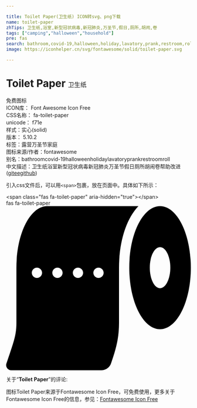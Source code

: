 ```yaml
---

title: Toilet Paper(卫生纸) ICON转svg、png下载
name: toilet-paper
zhTips: 卫生纸,浴室,新型冠状病毒,新冠肺炎,万圣节,假日,厕所,胡闹,卷
tags: ["camping","halloween","household"]
pre: fas
search: bathroom,covid-19,halloween,holiday,lavatory,prank,restroom,roll
image: https://iconhelper.cn/svg/fontawesome/solid/toilet-paper.svg

---
```


# Toilet Paper  <small style="font-size: 60%;font-weight: 100">卫生纸</small>


<div class="detail-page">
<p>
<span><span class="badge-success badge">免费图标</span> </span>
<br/>
<span>
ICON库：
<span class="badge-secondary badge">Font Awesome Icon Free</span> 
</span>
<br/>
<span>
CSS名称：
<span class="badge-secondary badge">fa-toilet-paper</span> 
</span>
<br/>
<span>
unicode：
<span class="badge-secondary badge">f71e</span> 
<copy-btn content='f71e' btn-title=""></copy-btn>
<copy-btn :content='String.fromCodePoint(parseInt("f71e", 16))' btn-title="复制U"></copy-btn>
</span><br/><span>样式：<span class="badge-light badge">实心(solid)</span></span>
<br/>
<span>
版本：
<span class="badge-secondary badge">5.10.2</span> 
</span><br/><span>标签：<span class="badge-light badge"><router-link to="/tags/camping.html">露营</router-link></span><span class="badge-light badge"><router-link to="/tags/halloween.html">万圣节</router-link></span><span class="badge-light badge"><router-link to="/tags/household.html">家庭</router-link></span></span>
<br/>
<span>图标来源/作者：<span class="badge-light badge">fontawesome</span></span> 
<br/>
<span>别名：<span class="badge-light badge">bathroom</span><span class="badge-light badge">covid-19</span><span class="badge-light badge">halloween</span><span class="badge-light badge">holiday</span><span class="badge-light badge">lavatory</span><span class="badge-light badge">prank</span><span class="badge-light badge">restroom</span><span class="badge-light badge">roll</span></span><br/><span class="zh-detail">中文描述：<span class="badge-primary badge">卫生纸</span><span class="badge-primary badge">浴室</span><span class="badge-primary badge">新型冠状病毒</span><span class="badge-primary badge">新冠肺炎</span><span class="badge-primary badge">万圣节</span><span class="badge-primary badge">假日</span><span class="badge-primary badge">厕所</span><span class="badge-primary badge">胡闹</span><span class="badge-primary badge">卷</span><span class="help-link"><span>帮助改进</span>(<a href="https://gitee.com/liuwave/icon-helper/edit/master/json/fontawesome/solid/toilet-paper.json" target="_blank" rel="noopener noreferrer">gitee</a><a href="https://github.com/liuwave/icon-helper/edit/master/json/fontawesome/solid/toilet-paper.json" target="_blank" rel="noopener noreferrer">github</a></span>)</span><br/>
</p>
</div>
<div class="alert alert-dark">
  <i class="fas fa-toilet-paper fa-xs"></i>
  <i class="fas fa-toilet-paper fa-sm"></i>
  <i class="fas fa-toilet-paper fa-lg"></i>
  <i class="fas fa-toilet-paper fa-2x"></i>
  <i class="fas fa-toilet-paper fa-3x"></i>
  <i class="fas fa-toilet-paper fa-5x"></i>
  <i class="fas fa-toilet-paper fa-7x"></i>
</div>
<div>
  <p>引入css文件后，可以用<code>&lt;span&gt;</code>包裹，放在页面中。具体如下所示：    
  </p>
  <div class="alert alert-primary" style="font-size: 14px">
    &lt;span class="fas fa-toilet-paper" aria-hidden="true"&gt;&lt;/span&gt;
    <copy-btn content='<span class="fas fa-toilet-paper" aria-hidden="true"></span>'></copy-btn>
  </div>
  <div class="alert alert-secondary">
    <i class="fas fa-toilet-paper"
    style="font-size: 24px"
    aria-hidden="true"></i> fas fa-toilet-paper
    <copy-btn content="fas fa-toilet-paper" btn-title="复制图标名称"></copy-btn>
  </div>
</div>
<div id="svg" class="svg-wrap">
<svg xmlns="http://www.w3.org/2000/svg" viewBox="0 0 576 512"><path d="M128 0C74.98 0 32 85.96 32 192v172.07c0 41.12-9.8 62.77-31.17 126.87C-2.62 501.3 5.09 512 16.01 512h280.92c13.77 0 26-8.81 30.36-21.88 12.83-38.48 24.71-72.4 24.71-126.05V192c0-83.6 23.67-153.52 60.44-192H128zM96 224c-8.84 0-16-7.16-16-16s7.16-16 16-16 16 7.16 16 16-7.16 16-16 16zm64 0c-8.84 0-16-7.16-16-16s7.16-16 16-16 16 7.16 16 16-7.16 16-16 16zm64 0c-8.84 0-16-7.16-16-16s7.16-16 16-16 16 7.16 16 16-7.16 16-16 16zm64 0c-8.84 0-16-7.16-16-16s7.16-16 16-16 16 7.16 16 16-7.16 16-16 16zM480 0c-53.02 0-96 85.96-96 192s42.98 192 96 192 96-85.96 96-192S533.02 0 480 0zm0 256c-17.67 0-32-28.65-32-64s14.33-64 32-64 32 28.65 32 64-14.33 64-32 64z"/></svg>
</div>
<detail full-name='fa-toilet-paper'></detail>
<div class="icon-detail__container">
<p>关于“<b>Toilet Paper</b>”的评论:</p>
</div>
<Vssue title="关于“Toilet Paper”的评论" />    
<div><p>图标Toilet Paper来源于Fontawesome Icon Free，可免费使用，更多关于  Fontawesome Icon Free的信息，参见：<a target="_blank" href="https://iconhelper.cn/fontawesome.html">Fontawesome Icon Free</a>
</p></div>

